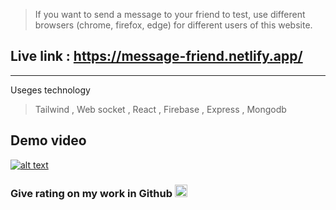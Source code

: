 > If you want to send a message to your friend to test, use different browsers (chrome, firefox, edge) for different users of this website.

## Live link : https://message-friend.netlify.app/

---

Useges technology

> Tailwind , Web socket , React , Firebase , Express , Mongodb

## Demo video
[![alt text](https://encrypted-tbn0.gstatic.com/images?q=tbn:ANd9GcQe9cX04shHcDAddWwIvcnTGUoAQFadb4pKwaj1qmiL2w&s)](https://drive.google.com/file/d/1LmsJduTky0ju4odNni69Cu_YtlzVYRXu/view?usp=drive_link)


### Give rating on my work in Github  <img src="https://i.ibb.co/16ccb0G/Star-icon-stylized-svg.png" width="20" alt="star image">
